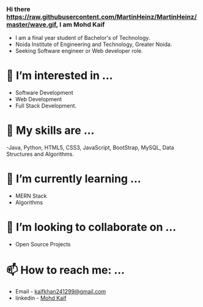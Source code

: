 ### Hi there <https://raw.githubusercontent.com/MartinHeinz/MartinHeinz/master/wave.gif>, I am Mohd Kaif
 - I am a final year student of Bachelor's of Technology.
 - Noida Institute of Engineering and Technology, Greater Noida.
 - Seeking Software engineer or Web developer role.

# 👀 I’m interested in ... 
 - Software Development
 - Web Development
 - Full Stack Development.

# 🔭 My skills are ...
  -Java, Python, HTML5, CSS3, JavaScript, BootStrap, MySQL, Data Structures and Algorithms.

# 🌱 I’m currently learning ...
  - MERN Stack
  - Algorithms
    
# 👯 I’m looking to collaborate on ...
  - Open Source Projects

# 📫 How to reach me: ...
  - Email - kaifkhan241299@gmail.com
  - linkedin - [Mohd Kaif](https://www.linkedin.com/in/mohdkaif2001/)
